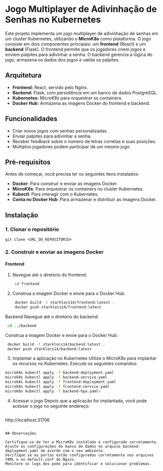 # Jogo Multiplayer de Adivinhação de Senhas no Kubernetes

Este projeto implementa um jogo multiplayer de adivinhação de senhas em um cluster Kubernetes, utilizando o **MicroK8s** como plataforma. O jogo consiste em dois componentes principais: um **frontend** (React) e um **backend** (Flask). O frontend permite que os jogadores criem jogos e enviem palpites para adivinhar a senha. O backend gerencia a lógica do jogo, armazena os dados dos jogos e valida os palpites.

## Arquitetura

- **Frontend:** React, servido pelo Nginx.
- **Backend:** Flask, com persistência em um banco de dados PostgreSQL.
- **Kubernetes:** MicroK8s para orquestrar os containers.
- **Docker Hub:** Armazena as imagens Docker do frontend e backend.

## Funcionalidades

- Criar novos jogos com senhas personalizadas.
- Enviar palpites para adivinhar a senha.
- Receber feedback sobre o número de letras corretas e suas posições.
- Múltiplos jogadores podem participar de um mesmo jogo.

## Pré-requisitos

Antes de começar, você precisa ter os seguintes itens instalados:

- **Docker**: Para construir e enviar as imagens Docker.
- **MicroK8s**: Para orquestrar os containers no cluster Kubernetes.
- **Kubectl**: Para interagir com o Kubernetes.
- **Conta no Docker Hub**: Para armazenar e distribuir as imagens Docker.

## Instalação

### 1. Clonar o repositório

```
git clone <URL_DO_REPOSITORIO>
```

### 2. Construir e enviar as imagens Docker

#### Frontend

1. Navegue até o diretório do frontend:

   ```bash
    cd frontend
   ```

2. Construa a imagem Docker e envie para o Docker Hub:

   ```bash
    docker build -t starklocs14/frontend:latest .
    docker push starklocs14/frontend:latest
   ```

Backend
Navegue até o diretório do backend:

   ```bash
    cd ../backend
   ```

Construa a imagem Docker e envie para o Docker Hub:

   ```bash
    docker build -t starklocs14/backend:latest .
    docker push starklocs14/backend:latest

   ```
3. Implantar a aplicação no Kubernetes
Utilize o MicroK8s para implantar os recursos no Kubernetes. Execute os seguintes comandos:

  ```bash
microk8s kubectl apply -f backend-deployment.yaml
microk8s kubectl apply -f backend-service.yaml
microk8s kubectl apply -f frontend-deployment.yaml
microk8s kubectl apply -f frontend-service.yaml
microk8s kubectl apply -f backend-hpa.yaml>
   ```

4. Acessar o jogo
Depois que a aplicação for implantada, você pode acessar o jogo no seguinte endereço:

   ```bash
http://localhost:31706

   ```

## Observações

Certifique-se de ter o MicroK8s instalado e configurado corretamente.
Ajuste as configurações do banco de dados no arquivo backend-deployment.yaml de acordo com o seu ambiente.
Verifique se as portas estão configuradas corretamente nos arquivos YAML e no default.conf do Nginx.
Monitore os logs dos pods para identificar e solucionar problemas.
